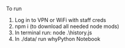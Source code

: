 To run
1. Log in to VPN or WiFi with staff creds
2. npm i (to download all needed node mods)
3. In terminal run: node .\history.js
4. In ./data/ run whyPython Notebook